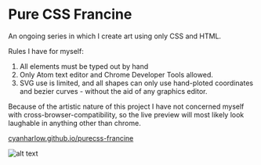 # Pure CSS Francine


An ongoing series in which I create art using only CSS and HTML.

Rules I have for myself:

1. All elements must be typed out by hand
2. Only Atom text editor and Chrome Developer Tools allowed.
3. SVG use is limited, and all shapes can only use hand-ploted coordinates and bezier curves - without the aid of any graphics editor.

Because of the artistic nature of this project I have not concerned myself with cross-browser-compatibility, so the live preview will most likely look laughable in anything other than chrome.

[cyanharlow.github.io/purecss-francine](https://cyanharlow.github.io/purecss-francine/)

![alt text](https://raw.githubusercontent.com/cyanharlow/purecss-francine/master/preview.png)
